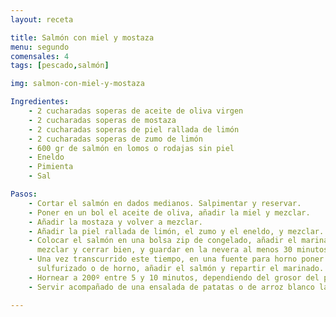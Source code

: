 ```yaml
---
layout: receta

title: Salmón con miel y mostaza
menu: segundo
comensales: 4
tags: [pescado,salmón]

img: salmon-con-miel-y-mostaza

Ingredientes:
    - 2 cucharadas soperas de aceite de oliva virgen
    - 2 cucharadas soperas de mostaza
    - 2 cucharadas soperas de piel rallada de limón
    - 2 cucharadas soperas de zumo de limón
    - 600 gr de salmón en lomos o rodajas sin piel
    - Eneldo
    - Pimienta
    - Sal

Pasos:
    - Cortar el salmón en dados medianos. Salpimentar y reservar.
    - Poner en un bol el aceite de oliva, añadir la miel y mezclar.
    - Añadir la mostaza y volver a mezclar.
    - Añadir la piel rallada de limón, el zumo y el eneldo, y mezclar.
    - Colocar el salmón en una bolsa zip de congelado, añadir el marinado,
      mezclar y cerrar bien, y guardar en la nevera al menos 30 minutos.
    - Una vez transcurrido este tiempo, en una fuente para horno poner papel
      sulfurizado o de horno, añadir el salmón y repartir el marinado.
    - Hornear a 200º entre 5 y 10 minutos, dependiendo del grosor del pescado.
    - Servir acompañado de una ensalada de patatas o de arroz blanco largo.

---
```

